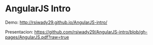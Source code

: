 # AngularJS Intro

Demo: http://rsiwady29.github.io/AngularJS-intro/

Presentacion: https://github.com/rsiwady29/AngularJS-intro/blob/gh-pages/AngularJS.pdf?raw=true
